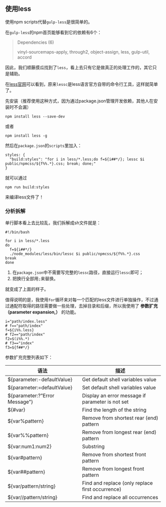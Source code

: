 ## 使用less

使用npm scripts代替`gulp-less`是很简单的。

在`gulp-less`的npm首页能够看到它的依赖有6个：

> Dependencies (6)
>
> vinyl-sourcemaps-apply, through2, object-assign, less, gulp-util, accord

因此，我们顺藤摸瓜找到了`less`，看上去只有它是做真正的处理工作的，其它只是辅助。

在[less官网](http://lesscss.org/usage/)可以看到，原来`lessc`是less语言官方自带的命令行工具，这样就简单了。

先安装（推荐使用这种方式，因为通过package.json管理开发依赖，其他人在安装时不会漏）

```
npm install less --save-dev
```

或者

```
npm install less -g
```

然后在`package.json`的`scripts`里加入：

```
styles: {
  "build:styles": "for i in less/*.less;do f=${i##*/}; lessc $i public/npmcss/${f%%.*}.css; break; done;"
}
```

就可以通过

```
npm run build:styles
```

来编译less文件了！

### 分析拆解

单行脚本看上去比较乱，我们拆解成sh文件就是：

```
#!/bin/bash

for i in less/*.less
do
  f=${i##*/}
  ./node_modules/less/bin/lessc $i public/npmcss/${f%%.*}.css
break
done
```

1. 在`package.json`中不需要写完整的`lessc`路径，直接运行`lessc`即可；
2. 把换行全部用`;`来替换。

就变成了上面的样子。

值得说明的是，我使用`for`循环来对每一个匹配的less文件进行单独操作，不过通过通配符取得的路径需要做一些处理，去掉目录和后缀，所以我使用了 **参数扩充（parameter expansion,）** 的功能。

```
i="path/index.less"
# f=="path/index"
f=${i%%.less}
# f2=="path/index"
f2=$(i%%.*)
# f3=="index"
f3=${f##*/}
```

参数扩充完整列表如下：

| 语法 | 描述 |
| ---- | ---- |
| ${parameter:-defaultValue}	| Get default shell variables value |
| ${parameter:=defaultValue}	| Set default shell variables value |
| ${parameter:?”Error Message”}	| Display an error message if parameter is not set |
| ${#var}	| Find the length of the string |
| ${var%pattern}	| Remove from shortest rear (end) pattern |
| ${var%%pattern}	| Remove from longest rear (end) pattern |
| ${var:num1:num2}	| Substring |
| ${var#pattern}	| Remove from shortest front pattern |
| ${var##pattern}	| Remove from longest front pattern |
| ${var/pattern/string}	| Find and replace (only replace first occurrence) |
| ${var//pattern/string}	| Find and replace all occurrences |